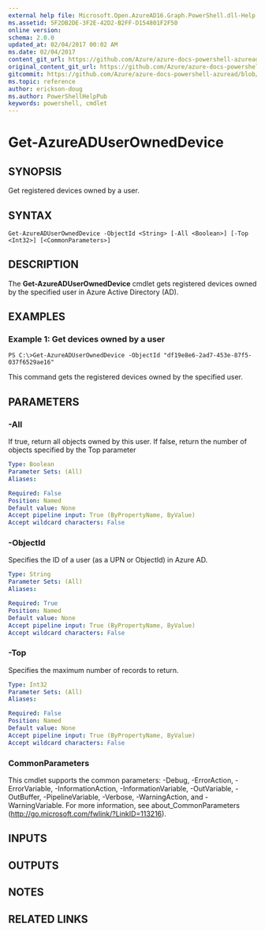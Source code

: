 ```yaml
---
external help file: Microsoft.Open.AzureAD16.Graph.PowerShell.dll-Help.xml
ms.assetid: 5F2DB2DE-3F2E-42D2-B2FF-D154801F2F50
online version:
schema: 2.0.0
updated_at: 02/04/2017 00:02 AM
ms.date: 02/04/2017
content_git_url: https://github.com/Azure/azure-docs-powershell-azuread/blob/master/Azure%20AD%20Cmdlets/AzureAD/v2/Get-AzureADUserOwnedDevice.md
original_content_git_url: https://github.com/Azure/azure-docs-powershell-azuread/blob/master/Azure%20AD%20Cmdlets/AzureAD/v2/Get-AzureADUserOwnedDevice.md
gitcommit: https://github.com/Azure/azure-docs-powershell-azuread/blob/3c958c260fe07ce8f34599794f089c4b3c1b8115
ms.topic: reference
author: erickson-doug
ms.author: PowerShellHelpPub
keywords: powershell, cmdlet
---
```


# Get-AzureADUserOwnedDevice

## SYNOPSIS
Get registered devices owned by a user.

## SYNTAX

```
Get-AzureADUserOwnedDevice -ObjectId <String> [-All <Boolean>] [-Top <Int32>] [<CommonParameters>]
```

## DESCRIPTION
The **Get-AzureADUserOwnedDevice** cmdlet gets registered devices owned by the specified user in Azure Active Directory (AD).

## EXAMPLES

### Example 1: Get devices owned by a user
```
PS C:\>Get-AzureADUserOwnedDevice -ObjectId "df19e8e6-2ad7-453e-87f5-037f6529ae16"
```

This command gets the registered devices owned by the specified user.

## PARAMETERS

### -All
If true, return all objects owned by this user. If false, return the number of objects specified by the Top parameter

```yaml
Type: Boolean
Parameter Sets: (All)
Aliases: 

Required: False
Position: Named
Default value: None
Accept pipeline input: True (ByPropertyName, ByValue)
Accept wildcard characters: False
```

### -ObjectId
Specifies the ID of a user (as a UPN or ObjectId) in Azure AD. 

```yaml
Type: String
Parameter Sets: (All)
Aliases: 

Required: True
Position: Named
Default value: None
Accept pipeline input: True (ByPropertyName, ByValue)
Accept wildcard characters: False
```

### -Top
Specifies the maximum number of records to return.

```yaml
Type: Int32
Parameter Sets: (All)
Aliases: 

Required: False
Position: Named
Default value: None
Accept pipeline input: True (ByPropertyName, ByValue)
Accept wildcard characters: False
```

### CommonParameters
This cmdlet supports the common parameters: -Debug, -ErrorAction, -ErrorVariable, -InformationAction, -InformationVariable, -OutVariable, -OutBuffer, -PipelineVariable, -Verbose, -WarningAction, and -WarningVariable. For more information, see about_CommonParameters (http://go.microsoft.com/fwlink/?LinkID=113216).

## INPUTS

## OUTPUTS

## NOTES

## RELATED LINKS

